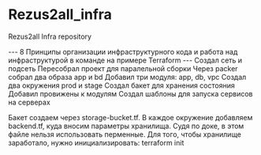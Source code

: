 # Rezus2all_infra
Rezus2all Infra repository

--- 8 Принципы организации инфраструктурного кода и работа над инфраструктурой в команде на примере Terraform  ---
Создал сеть и подсеть
Пересобрал проект для паралельной сборки
Через packer собрал два образа app и bd
Добавил три модуля: app, db, vpc
Создал два окружения prod и stage
Создал бакет для хранения состояния
Добавил провижены к модулям
Создал шаблоны для запуска сервисов на серверах

Бакет создаем через storage-bucket.tf. В каждое окружение добавляем backend.tf, куда вносим параметры хранилища. 
Судя по доке, в этом файле нельзя использовать перменные. Для того, чтобы хранилище заработало, нужно инициализировать: terraform init